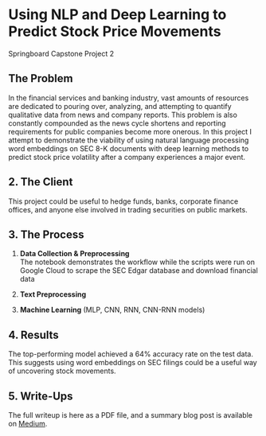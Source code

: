 # Using NLP and Deep Learning to Predict Stock Price Movements
Springboard Capstone Project 2
## The Problem
In the financial services and banking industry, vast amounts of resources are dedicated to pouring over, analyzing, and attempting to quantify qualitative data from news and company reports. This problem is also constantly compounded as the news cycle shortens and reporting requirements for public companies become more onerous. In this project I attempt to demonstrate the viability of using natural language processing word embeddings on SEC 8-K documents with deep learning methods to predict stock price volatility after a company experiences a major event.

## 2. The Client
This project could be useful to hedge funds, banks, corporate finance offices, and anyone else involved in trading securities on public markets.

## 3. The Process
1. __Data Collection & Preprocessing__<br>
The notebook demonstrates the workflow while the scripts were run on Google Cloud to scrape the SEC Edgar database and download financial data

2. __Text Preprocessing__
3. __Machine Learning__ (MLP, CNN, RNN, CNN-RNN models)
## 4. Results
The top-performing model achieved a 64% accuracy rate on the test data. This suggests using word embeddings on SEC filings could be a useful way of uncovering stock movements.

## 5. Write-Ups
The full writeup is here as a PDF file, and a summary blog post is available on [Medium](https://towardsdatascience.com/using-nlp-and-deep-learning-to-predict-the-stock-market-64eb9229e102).
